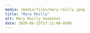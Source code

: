 ```yaml
---
media: /media/files/mary-reilly.jpeg
title: "Mary Reilly"
alt: Mary Reilly headshot
date: 2020-06-25T17:11:00-0500
---
```

